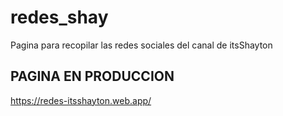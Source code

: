 # redes_shay
Pagina para recopilar las redes sociales del canal de itsShayton
## PAGINA EN PRODUCCION
https://redes-itsshayton.web.app/
